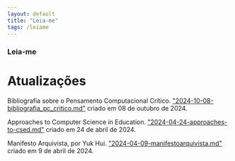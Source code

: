 ```yaml
---
layout: default
title: "Leia-me"
tags: /leiame
---
```

### Leia-me

# Atualizações  

Bibliografia sobre o Pensamento Computacional Crítico. ["2024-10-08-bibliografia_pc_critico.md"](http://refuncionalizar.com.br/20241008/bibliografia_pc_critico) criado em 08 de outubro de 2024.

Approaches to Computer Science in Education. ["2024-04-24-approaches-to-csed.md"](https://refuncionalizar.github.io/20240424/approaches-to-csed) criado em 24 de abril de 2024.

Manifesto Arquivista, por Yuk Hui. ["2024-04-09-manifestoarquivista.md"](https://refuncionalizar.github.io/20240409/manifestoarquivista) criado em 9 de abril de 2024.
